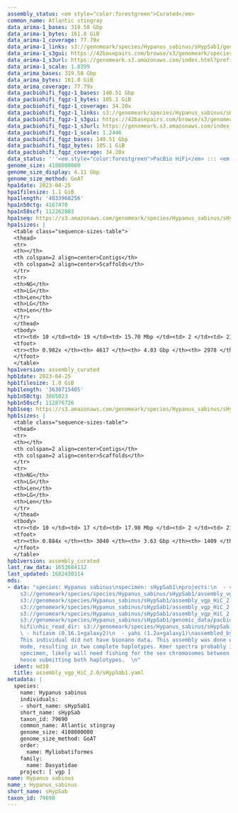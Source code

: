 ```yaml
---
assembly_status: <em style="color:forestgreen">Curated</em>
common_name: Atlantic stingray
data_arima-1_bases: 319.58 Gbp
data_arima-1_bytes: 161.8 GiB
data_arima-1_coverage: 77.79x
data_arima-1_links: s3://genomeark/species/Hypanus_sabinus/sHypSab1/genomic_data/arima/<br>
data_arima-1_s3gui: https://42basepairs.com/browse/s3/genomeark/species/Hypanus_sabinus/sHypSab1/genomic_data/arima/
data_arima-1_s3url: https://genomeark.s3.amazonaws.com/index.html?prefix=species/Hypanus_sabinus/sHypSab1/genomic_data/arima/
data_arima-1_scale: 1.8399
data_arima_bases: 319.58 Gbp
data_arima_bytes: 161.8 GiB
data_arima_coverage: 77.79x
data_pacbiohifi_fqgz-1_bases: 140.51 Gbp
data_pacbiohifi_fqgz-1_bytes: 105.1 GiB
data_pacbiohifi_fqgz-1_coverage: 34.20x
data_pacbiohifi_fqgz-1_links: s3://genomeark/species/Hypanus_sabinus/sHypSab1/genomic_data/pacbio_hifi/<br>
data_pacbiohifi_fqgz-1_s3gui: https://42basepairs.com/browse/s3/genomeark/species/Hypanus_sabinus/sHypSab1/genomic_data/pacbio_hifi/
data_pacbiohifi_fqgz-1_s3url: https://genomeark.s3.amazonaws.com/index.html?prefix=species/Hypanus_sabinus/sHypSab1/genomic_data/pacbio_hifi/
data_pacbiohifi_fqgz-1_scale: 1.2446
data_pacbiohifi_fqgz_bases: 140.51 Gbp
data_pacbiohifi_fqgz_bytes: 105.1 GiB
data_pacbiohifi_fqgz_coverage: 34.20x
data_status: '''<em style="color:forestgreen">PacBio HiFi</em> ::: <em style="color:forestgreen">Arima</em>'''
genome_size: 4108000000
genome_size_display: 4.11 Gbp
genome_size_method: GoAT
hpa1date: 2023-04-25
hpa1filesize: 1.1 GiB
hpa1length: '4033968256'
hpa1n50ctg: 4167470
hpa1n50scf: 112262883
hpa1seq: https://s3.amazonaws.com/genomeark/species/Hypanus_sabinus/sHypSab1/assembly_curated/sHypSab1.hap1.cur.20230425.fasta.gz
hpa1sizes: |
  <table class="sequence-sizes-table">
  <thead>
  <tr>
  <th></th>
  <th colspan=2 align=center>Contigs</th>
  <th colspan=2 align=center>Scaffolds</th>
  </tr>
  <tr>
  <th>NG</th>
  <th>LG</th>
  <th>Len</th>
  <th>LG</th>
  <th>Len</th>
  </tr>
  </thead>
  <tbody>
  <tr><td> 10 </td><td> 19 </td><td> 15.70 Mbp </td><td> 2 </td><td> 212.30 Mbp </td></tr><tr><td> 20 </td><td> 51 </td><td> 10.73 Mbp </td><td> 5 </td><td> 187.19 Mbp </td></tr><tr><td> 30 </td><td> 96 </td><td> 8.06 Mbp </td><td> 7 </td><td> 182.41 Mbp </td></tr><tr><td> 40 </td><td> 158 </td><td> 5.77 Mbp </td><td> 9 </td><td> 169.66 Mbp </td></tr><tr style="background-color:#cccccc;"><td> 50 </td><td> 241 </td><td style="background-color:#88ff88;"> 4.17 Mbp </td><td> 12 </td><td style="background-color:#88ff88;"> 112.26 Mbp </td></tr><tr><td> 60 </td><td> 361 </td><td> 2.85 Mbp </td><td> 16 </td><td> 90.80 Mbp </td></tr><tr><td> 70 </td><td> 544 </td><td> 1.79 Mbp </td><td> 21 </td><td> 70.26 Mbp </td></tr><tr><td> 80 </td><td> 847 </td><td> 0.99 Mbp </td><td> 28 </td><td> 46.44 Mbp </td></tr><tr><td> 90 </td><td> 1527 </td><td> 372.37 Kbp </td><td> 225 </td><td> 0.57 Mbp </td></tr><tr><td> 100 </td><td> 0 </td><td>  </td><td> 0 </td><td>  </td></tr></tbody>
  <tfoot>
  <tr><th> 0.982x </th><th> 4617 </th><th> 4.03 Gbp </th><th> 2978 </th><th> 4.03 Gbp </th></tr>
  </tfoot>
  </table>
hpa1version: assembly_curated
hpb1date: 2023-04-25
hpb1filesize: 1.0 GiB
hpb1length: '3630715405'
hpb1n50ctg: 3865023
hpb1n50scf: 112876726
hpb1seq: https://s3.amazonaws.com/genomeark/species/Hypanus_sabinus/sHypSab1/assembly_curated/sHypSab1.hap2.cur.20230425.fasta.gz
hpb1sizes: |
  <table class="sequence-sizes-table">
  <thead>
  <tr>
  <th></th>
  <th colspan=2 align=center>Contigs</th>
  <th colspan=2 align=center>Scaffolds</th>
  </tr>
  <tr>
  <th>NG</th>
  <th>LG</th>
  <th>Len</th>
  <th>LG</th>
  <th>Len</th>
  </tr>
  </thead>
  <tbody>
  <tr><td> 10 </td><td> 17 </td><td> 17.98 Mbp </td><td> 2 </td><td> 210.74 Mbp </td></tr><tr><td> 20 </td><td> 46 </td><td> 11.72 Mbp </td><td> 5 </td><td> 186.50 Mbp </td></tr><tr><td> 30 </td><td> 88 </td><td> 7.85 Mbp </td><td> 7 </td><td> 177.59 Mbp </td></tr><tr><td> 40 </td><td> 151 </td><td> 5.58 Mbp </td><td> 9 </td><td> 166.19 Mbp </td></tr><tr style="background-color:#cccccc;"><td> 50 </td><td> 238 </td><td style="background-color:#88ff88;"> 3.87 Mbp </td><td> 12 </td><td style="background-color:#88ff88;"> 112.88 Mbp </td></tr><tr><td> 60 </td><td> 368 </td><td> 2.56 Mbp </td><td> 16 </td><td> 91.03 Mbp </td></tr><tr><td> 70 </td><td> 568 </td><td> 1.60 Mbp </td><td> 21 </td><td> 69.65 Mbp </td></tr><tr><td> 80 </td><td> 977 </td><td> 0.61 Mbp </td><td> 29 </td><td> 40.02 Mbp </td></tr><tr><td> 90 </td><td> 0 </td><td>  </td><td> 0 </td><td>  </td></tr><tr><td> 100 </td><td> 0 </td><td>  </td><td> 0 </td><td>  </td></tr></tbody>
  <tfoot>
  <tr><th> 0.884x </th><th> 3040 </th><th> 3.63 Gbp </th><th> 1409 </th><th> 3.63 Gbp </th></tr>
  </tfoot>
  </table>
hpb1version: assembly_curated
last_raw_data: 1653684112
last_updated: 1682430314
mds:
- data: "species: Hypanus sabinus\nspecimen: sHypSab1\nprojects:\n  - vgp\nhap1: s3://genomeark/species/species/Hypanus_sabinus/sHypSab1/assembly_vgp_HiC_2.0/sHypSab1.HiC.hap1.20220617.fasta.gz\nhap2:
    s3://genomeark/species/species/Hypanus_sabinus/sHypSab1/assembly_vgp_HiC_2.0/sHypSab1.HiC.hap2.20220617.fasta.gz\nhap1_pretext:
    s3://genomeark/species/Hypanus_sabinus/sHypSab1/assembly_vgp_HiC_2.0/evaluation/hap1/pretext/sHypSab1_hap1__s2_heatmap.pretext\nhap2_pretext:
    s3://genomeark/species/Hypanus_sabinus/sHypSab1/assembly_vgp_HiC_2.0/evaluation/hap2/pretext/sHypSab1_hap2__s2_heatmap.pretext\nkmer_spectra_img:
    s3://genomeark/species/Hypanus_sabinus/sHypSab1/assembly_vgp_HiC_2.0/evaluation/merqury/sHypSab1_png/\npacbio_read_dir:
    s3://genomeark/species/Hypanus_sabinus/sHypSab1/genomic_data/pacbio_hifi/\npacbio_read_type:
    hifi\nhic_read_dir: s3://genomeark/species/Hypanus_sabinus/sHypSab1/genomic_data/arima/\npipeline:\n
    \ - hifiasm (0.16.1+galaxy2)\n  - yahs (1.2a+galaxy1)\nassembled_by_group: Rockefeller\nnotes:
    This individual did not have bionano data. This assembly was done with Hifiasm-HiC
    mode, resulting in two complete haplotypes. Kmer spectra probably indicate a heterogametic
    specimen, likely will need fishing for the sex chromosomes between the two haplotypes,
    hence submitting both haplotypes.  \n"
  ident: md10
  title: assembly_vgp_HiC_2.0/sHypSab1.yaml
metadata: |
  species:
    name: Hypanus sabinus
    individuals:
    - short_name: sHypSab1
    short_name: sHypSab
    taxon_id: 79690
    common_name: Atlantic stingray
    genome_size: 4108000000
    genome_size_method: GoAT
    order:
      name: Myliobatiformes
    family:
      name: Dasyatidae
    project: [ vgp ]
name: Hypanus sabinus
name_: Hypanus_sabinus
short_name: sHypSab
taxon_id: 79690
---
```

